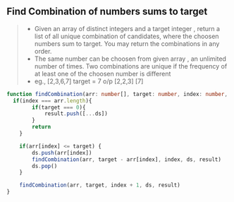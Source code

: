 ## Find Combination of numbers sums to target

> - Given an array of distinct integers and a target integer , return a list of all unique combination of candidates, where the choosen numbers sum to target. You may return the combinations in any order.
> - The same number can be choosen from given array , an unlimited number of times. Two combinations are unique if the frequency of at least one of the choosen number is different
> -  eg., [2,3,6,7] target = 7 o/p [2,2,3] [7]
```ts
function findCombination(arr: number[], target: number, index: number, ds: number[], result: number[][]){
  if(index === arr.length){
        if(target === 0){
            result.push([...ds])
        }
        return
    }

    if(arr[index] <= target) {
        ds.push(arr[index])
        findCombination(arr, target - arr[index], index, ds, result)
        ds.pop()
    }

    findCombination(arr, target, index + 1, ds, result)
}

```
